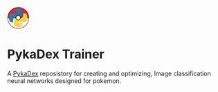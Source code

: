 <img src="assets/icon.png" width="50" height="50">

# PykaDex Trainer

A [PykaDex](https://github.com/PykaDex) reposistory for creating and optimizing, Image classification neural networks designed for pokemon.
